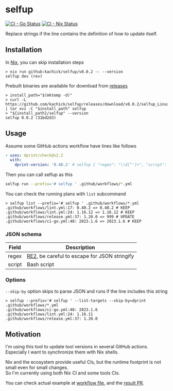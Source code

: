 # selfup

[![CI - Go Status](https://github.com/kachick/selfup/actions/workflows/ci-go.yml/badge.svg?branch=main)](https://github.com/kachick/selfup/actions/workflows/ci-go.yml?query=branch%3Amain+)
[![CI - Nix Status](https://github.com/kachick/selfup/actions/workflows/ci-nix.yml/badge.svg?branch=main)](https://github.com/kachick/selfup/actions/workflows/ci-nix.yml?query=branch%3Amain+)

Replace strings if the line contains the definition of how to update itself.

## Installation

In [Nix](https://nixos.org/), you can skip installation steps

```console
> nix run github:kachick/selfup/v0.0.2 -- --version
selfup dev (rev)
```

Prebuilt binaries are available for download from [releases](https://github.com/kachick/selfup/releases)

```console
> install_path="$(mktemp -d)"
> curl -L https://github.com/kachick/selfup/releases/download/v0.0.2/selfup_Linux_x86_64.tar.gz | tar xvz -C "$install_path" selfup
> "${install_path}/selfup" --version
selfup 0.0.2 (31bd2d3)
```

## Usage

Assume some GitHub actions workflow have lines like follows

```yaml
- uses: dprint/check@v2.2
  with:
    dprint-version: '0.40.2' # selfup { "regex": "\\d[^']+", "script": "dprint --version | cut -d ' ' -f 2" }
```

Then you can call selfup as this

```bash
selfup run --prefix='# selfup ' .github/workflows/*.yml
```

You can check the running plans with `list` subcommand

```console
> selfup list --prefix='# selfup ' .github/workflows/*.yml
.github/workflows/lint.yml:17: 0.40.2 => 0.40.2 # KEEP
.github/workflows/lint.yml:24: 1.16.12 => 1.16.12 # KEEP
.github/workflows/release.yml:37: 1.20.0 => 999 # UPDATE
.github/workflows/ci-go.yml:48: 2023.1.6 => 2023.1.6 # KEEP
```

### JSON schema

| Field  | Description                                                                               |
| ------ | ----------------------------------------------------------------------------------------- |
| regex  | [RE2](https://github.com/google/re2/wiki/Syntax), be careful to escape for JSON stringify |
| script | Bash script                                                                               |

### Options

`--skip-by` option skips to parse JSON and runs if the line includes this string

```console
> selfup --prefix='# selfup ' --list-targets --skip-by=dprint .github/workflows/*.yml
.github/workflows/ci-go.yml:48: 2023.1.6
.github/workflows/lint.yml:24: 1.16.11
.github/workflows/release.yml:37: 1.20.0
```

## Motivation

I'm using this tool to update tool versions in several GitHub actions.\
Especially I want to synchronize them with Nix shells.

Nix and the ecosystem provide useful CIs, but the runtime footprint is not small even for small changes.\
So I'm currently using both Nix CI and some tools CIs.

You can check actual example at [workflow file](.github/workflows/update-nixpkgs.yml), and the [result PR](https://github.com/kachick/selfup/pull/3).
